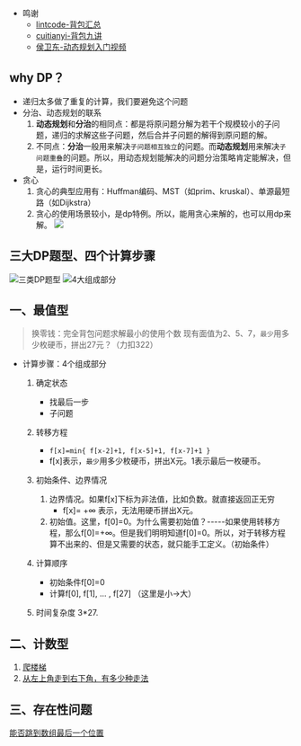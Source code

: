 

* 鸣谢
    - [lintcode-背包汇总](https://blog.csdn.net/u013166817/article/details/85449218)
    - [cuitianyi-背包九讲](http://cuitianyi.com/blog/《背包问题九讲》2-0-rc1/)
    - [侯卫东-动态规划入门视频](https://www.bilibili.com/video/av45990457)

## why DP？
- 递归太多做了重复的计算，我们要避免这个问题
- 分治、动态规划的联系
    1. **动态规划**和**分治**的相同点：都是将原问题分解为若干个规模较小的子问题，递归的求解这些子问题，然后合并子问题的解得到原问题的解。
    2. 不同点：**分治**一般用来解决`子问题相互独立`的问题。而**动态规划**用来解决`子问题重叠`的问题。所以，用动态规划能解决的问题分治策略肯定能解决，但是，运行时间更长。
- 贪心        
    1. 贪心的典型应用有：Huffman编码、MST（如prim、kruskal）、单源最短路（如Dijkstra）
    2. 贪心的使用场景较小，是dp特例。所以，能用贪心来解的，也可以用dp来解。
    ![](https://img-1300025586.cos.ap-shanghai.myqcloud.com/3relation.png)


## 三大DP题型、四个计算步骤
![三类DP题型](https://img-1300025586.cos.ap-shanghai.myqcloud.com/3%E7%B1%BBDP.jpg)
![4大组成部分](https://img-1300025586.cos.ap-shanghai.myqcloud.com/DP-4-components.jpg)

## 一、最值型
>换零钱：完全背包问题求解最小的使用个数
现有面值为2、5、7，`最少`用多少枚硬币，拼出27元？（力扣322）

- 计算步骤：4个组成部分
    1. 确定状态
        - 找最后一步
        - 子问题
    2. 转移方程
        - `f[x]=min{ f[x-2]+1, f[x-5]+1, f[x-7]+1 }`
        - f[x]表示，`最少`用多少枚硬币，拼出X元。1表示最后一枚硬币。
    3. 初始条件、边界情况
        1. 边界情况。如果f[x]下标为非法值，比如负数。就直接返回正无穷
            - f[x]= +∞ 表示，无法用硬币拼出X元。
        2. 初始值。这里，f[0]=0。为什么需要初始值？-----如果使用转移方程，那么f[0]=+∞。但是我们明明知道f[0]=0。所以，对于转移方程算不出来的、但是又需要的状态，就只能手工定义。（初始条件）

    4. 计算顺序
        - 初始条件f[0]=0
        - 计算f[0], f[1], ... , f[27]    （这里是小->大）
    5. 时间复杂度 3*27.

## 二、计数型
1. [爬楼梯](../DP/70.Climbing-Stairs.md)
2. [从左上角走到右下角，有多少种走法](../DP/62.Unique-Paths.md)

## 三、存在性问题
[能否跳到数组最后一个位置](../DP/55.JumpGame.md)